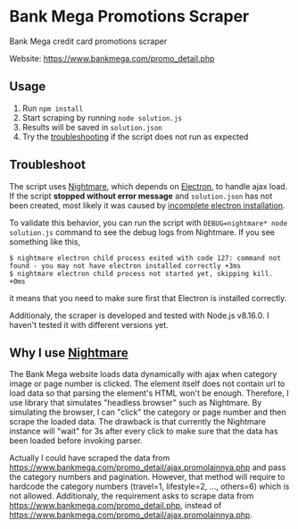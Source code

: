 # Bank Mega Promotions Scraper

Bank Mega credit card promotions scraper

Website: https://www.bankmega.com/promo_detail.php

## Usage

1. Run `npm install`
2. Start scraping by running `node solution.js`
3. Results will be saved in `solution.json`
4. Try the [troubleshooting](#troubleshoot) if the script does not run as expected

## Troubleshoot

The script uses [Nightmare](http://www.nightmarejs.org/), which depends on 
[Electron](https://electronjs.org/), to handle ajax load. If the script **stopped 
without error message** and `solution.json` has not been created, most likely it was 
caused by [incomplete electron installation](https://github.com/electron/electron/issues/1518). 

To validate this behavior, you can run the script with `DEBUG=nightmare* node solution.js` 
command to see the debug logs from Nightmare. If you see something like this, 
```
$ nightmare electron child process exited with code 127: command not found - you may not have electron installed correctly +3ms
$ nightmare electron child process not started yet, skipping kill. +0ms
```
it means that you need to make sure first that Electron is installed correctly. 

Additionaly, the scraper is developed and tested with Node.js v8.16.0. I haven't tested it with 
different versions yet. 

## Why I use [Nightmare](http://www.nightmarejs.org/)

The Bank Mega website loads data dynamically with ajax when category image or page number is clicked. 
The element itself does not contain url to load data so that parsing the element's HTML won't be enough. 
Therefore, I use library that simulates "headless browser" such as Nightmare. 
By simulating the browser, I can "click" the category or page number and then scrape the loaded data. 
The drawback is that currently the Nightmare instance will "wait" for 3s after every click to 
make sure that the data has been loaded before invoking parser. 

Actually I could have scraped the data from https://www.bankmega.com/promo_detail/ajax.promolainnya.php 
and pass the category numbers and pagination. However, that method will require to hardcode 
the category numbers (travel=1, lifestyle=2, ..., others=6) which is not allowed. Additionaly, the 
requirement asks to scrape data from https://www.bankmega.com/promo_detail.php, instead of 
https://www.bankmega.com/promo_detail/ajax.promolainnya.php. 
